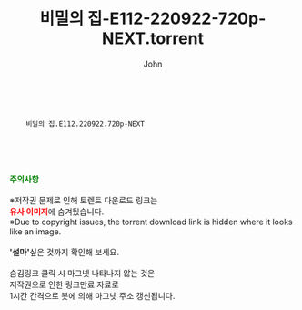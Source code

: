 ﻿---
layout: post
title:  "    비밀의 집-E112-220922-720p-NEXT.torrent"
author: John
categories: [ 드라마 ]
tags: [  ]
image:  
description: "    비밀의 집-E112-220922-720p-NEXT torrent 정보 공유"
toc: true
toc_sticky: true
---

<br>

        비밀의 집.E112.220922.720p-NEXT  
    
<br><br><br>
<p data-ke-size="size16"><b><span style="color: green;">주의사항</span></b><br /><br />※저작권 문제로 인해 토렌트 다운로드 링크는<br /><b><span style="color: red;">유사 이미지</span></b>에 숨겨뒀습니다.<br />※Due to copyright issues, the torrent download link is hidden where it looks like an image.<br /><br /><b>'설마'</b>싶은 것까지 확인해 보세요.<br /><br />숨김링크 클릭 시 마그넷 나타나지 않는 것은<br />저작권으로 인한 링크만료 자료로<br />1시간 간격으로 봇에 의해 마그넷 주소 갱신됩니다.</p>
